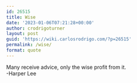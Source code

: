 ```yaml
---
id: 26515
title: Wise
date: '2023-01-06T07:21:28+00:00'
author: crodrigoturner
layout: post
guid: 'https://wiki.carlosrodrigo.com/?p=26515'
permalink: /wise/
format: quote
---
```


Many receive advice, only the wise profit from it.  
-Harper Lee